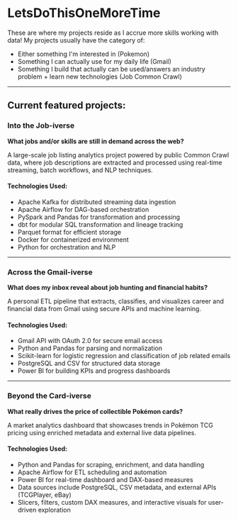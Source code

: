 # LetsDoThisOneMoreTime

These are where my projects reside as I accrue more skills working with data! My projects usually have the category of:

* Either something I'm interested in (Pokemon)
* Something I can actually use for my daily life (Gmail)
* Something I build that actually can be used/answers an industry problem + learn new technologies (Job Common Crawl)

---

## Current featured projects:

### Into the Job-iverse

**What jobs and/or skills are still in demand across the web?**

A large-scale job listing analytics project powered by public Common Crawl data, where job descriptions are extracted and processed using real-time streaming, batch workflows, and NLP techniques.

#### Technologies Used:
* Apache Kafka for distributed streaming data ingestion
* Apache Airflow for DAG-based orchestration
* PySpark and Pandas for transformation and processing
* dbt for modular SQL transformation and lineage tracking
* Parquet format for efficient storage
* Docker for containerized environment
* Python for orchestration and NLP

---

### Across the Gmail-iverse

**What does my inbox reveal about job hunting and financial habits?**

A personal ETL pipeline that extracts, classifies, and visualizes career and financial data from Gmail using secure APIs and machine learning.

#### Technologies Used:
* Gmail API with OAuth 2.0 for secure email access
* Python and Pandas for parsing and normalization
* Scikit-learn for logistic regression and classification of job related emails
* PostgreSQL and CSV for structured data storage
* Power BI for building KPIs and progress dashboards

---

### Beyond the Card-iverse

**What really drives the price of collectible Pokémon cards?**

A market analytics dashboard that showcases trends in Pokémon TCG pricing using enriched metadata and external live data pipelines.

#### Technologies Used:
* Python and Pandas for scraping, enrichment, and data handling
* Apache Airflow for ETL scheduling and automation
* Power BI for real-time dashboard and DAX-based measures
* Data sources include PostgreSQL, CSV metadata, and external APIs (TCGPlayer, eBay)
* Slicers, filters, custom DAX measures, and interactive visuals for user-driven exploration
